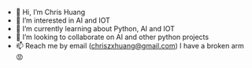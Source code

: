 - 👋 Hi, I’m Chris Huang
- 👀 I’m interested in AI and IOT
- 🌱 I’m currently learning about Python, AI and IOT
- 💞️ I’m looking to collaborate on AI and other python projects
- 📫 Reach me by email (chriszxhuang@gmail.com)
I have a broken arm 😡
<!---
Xenocided/Xenocided is a ✨ special ✨ repository because its `README.md` (this file) appears on your GitHub profile.
You can click the Preview link to take a look at your changes.
--->
